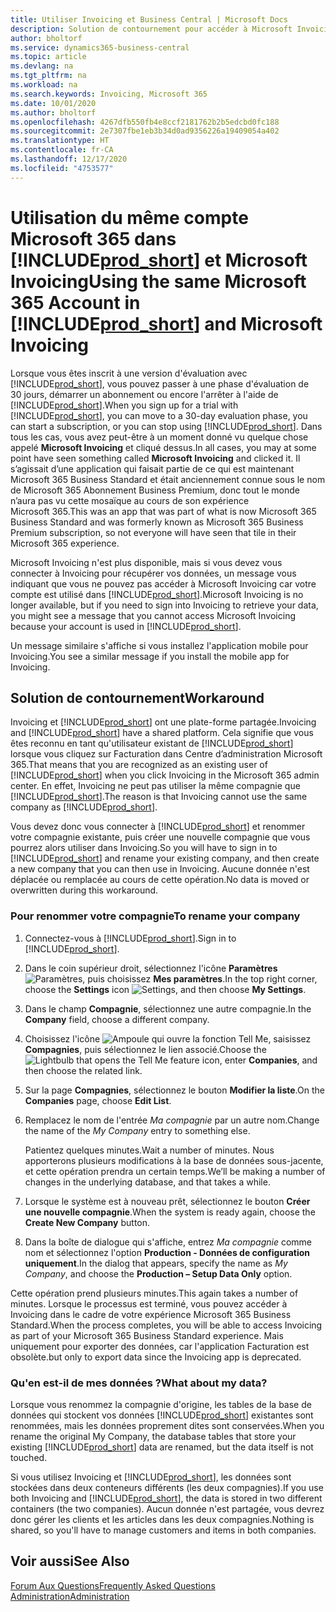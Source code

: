 ```yaml
---
title: Utiliser Invoicing et Business Central | Microsoft Docs
description: Solution de contournement pour accéder à Microsoft Invoicing lorsque vous vous êtes inscrit à Dynamics 365 Business Central.
author: bholtorf
ms.service: dynamics365-business-central
ms.topic: article
ms.devlang: na
ms.tgt_pltfrm: na
ms.workload: na
ms.search.keywords: Invoicing, Microsoft 365
ms.date: 10/01/2020
ms.author: bholtorf
ms.openlocfilehash: 4267dfb550fb4e8ccf2181762b2b5edcbd0fc188
ms.sourcegitcommit: 2e7307fbe1eb3b34d0ad9356226a19409054a402
ms.translationtype: HT
ms.contentlocale: fr-CA
ms.lasthandoff: 12/17/2020
ms.locfileid: "4753577"
---
```

# <a name="using-the-same-microsoft-365-account-in-prod_short-and-microsoft-invoicing"></a><span data-ttu-id="f8675-103">Utilisation du même compte Microsoft 365 dans [!INCLUDE[prod_short](includes/prod_long.md)] et Microsoft Invoicing</span><span class="sxs-lookup"><span data-stu-id="f8675-103">Using the same Microsoft 365 Account in [!INCLUDE[prod_short](includes/prod_long.md)] and Microsoft Invoicing</span></span>
<span data-ttu-id="f8675-104">Lorsque vous êtes inscrit à une version d'évaluation avec [!INCLUDE[prod_short](includes/prod_short.md)], vous pouvez passer à une phase d'évaluation de 30 jours, démarrer un abonnement ou encore l'arrêter à l'aide de [!INCLUDE[prod_short](includes/prod_short.md)].</span><span class="sxs-lookup"><span data-stu-id="f8675-104">When you sign up for a trial with [!INCLUDE[prod_short](includes/prod_short.md)], you can move to a 30-day evaluation phase, you can start a subscription, or you can stop using [!INCLUDE[prod_short](includes/prod_short.md)].</span></span> <span data-ttu-id="f8675-105">Dans tous les cas, vous avez peut-être à un moment donné vu quelque chose appelé **Microsoft Invoicing** et cliqué dessus.</span><span class="sxs-lookup"><span data-stu-id="f8675-105">In all cases, you may at some point have seen something called **Microsoft Invoicing** and clicked it.</span></span> <span data-ttu-id="f8675-106">Il s’agissait d’une application qui faisait partie de ce qui est maintenant Microsoft 365 Business Standard et était anciennement connue sous le nom de Microsoft 365 Abonnement Business Premium, donc tout le monde n’aura pas vu cette mosaïque au cours de son expérience Microsoft 365.</span><span class="sxs-lookup"><span data-stu-id="f8675-106">This was an app that was part of what is now Microsoft 365 Business Standard and was formerly known as Microsoft 365 Business Premium subscription, so not everyone will have seen that tile in their Microsoft 365 experience.</span></span>  

<span data-ttu-id="f8675-107">Microsoft Invoicing n'est plus disponible, mais si vous devez vous connecter à Invoicing pour récupérer vos données, un message vous indiquant que vous ne pouvez pas accéder à Microsoft Invoicing car votre compte est utilisé dans [!INCLUDE[prod_short](includes/prod_short.md)].</span><span class="sxs-lookup"><span data-stu-id="f8675-107">Microsoft Invoicing is no longer available, but if you need to sign into Invoicing to retrieve your data, you might see a message that you cannot access Microsoft Invoicing because your account is used in [!INCLUDE[prod_short](includes/prod_short.md)].</span></span>  

<span data-ttu-id="f8675-108">Un message similaire s'affiche si vous installez l'application mobile pour Invoicing.</span><span class="sxs-lookup"><span data-stu-id="f8675-108">You see a similar message if you install the mobile app for Invoicing.</span></span>  

## <a name="workaround"></a><span data-ttu-id="f8675-109">Solution de contournement</span><span class="sxs-lookup"><span data-stu-id="f8675-109">Workaround</span></span>
<span data-ttu-id="f8675-110">Invoicing et [!INCLUDE[prod_short](includes/prod_short.md)] ont une plate-forme partagée.</span><span class="sxs-lookup"><span data-stu-id="f8675-110">Invoicing and [!INCLUDE[prod_short](includes/prod_short.md)] have a shared platform.</span></span> <span data-ttu-id="f8675-111">Cela signifie que vous êtes reconnu en tant qu'utilisateur existant de [!INCLUDE[prod_short](includes/prod_short.md)] lorsque vous cliquez sur Facturation dans Centre d’administration Microsoft 365.</span><span class="sxs-lookup"><span data-stu-id="f8675-111">That means that you are recognized as an existing user of [!INCLUDE[prod_short](includes/prod_short.md)] when you click Invoicing in the Microsoft 365 admin center.</span></span> <span data-ttu-id="f8675-112">En effet, Invoicing ne peut pas utiliser la même compagnie que [!INCLUDE[prod_short](includes/prod_short.md)].</span><span class="sxs-lookup"><span data-stu-id="f8675-112">The reason is that Invoicing cannot use the same company as [!INCLUDE[prod_short](includes/prod_short.md)].</span></span>  

<span data-ttu-id="f8675-113">Vous devez donc vous connecter à [!INCLUDE[prod_short](includes/prod_short.md)] et renommer votre compagnie existante, puis créer une nouvelle compagnie que vous pourrez alors utiliser dans Invoicing.</span><span class="sxs-lookup"><span data-stu-id="f8675-113">So you will have to sign in to [!INCLUDE[prod_short](includes/prod_short.md)] and rename your existing company, and then create a new company that you can then use in Invoicing.</span></span> <span data-ttu-id="f8675-114">Aucune donnée n'est déplacée ou remplacée au cours de cette opération.</span><span class="sxs-lookup"><span data-stu-id="f8675-114">No data is moved or overwritten during this workaround.</span></span>

### <a name="to-rename-your-company"></a><span data-ttu-id="f8675-115">Pour renommer votre compagnie</span><span class="sxs-lookup"><span data-stu-id="f8675-115">To rename your company</span></span>
1. <span data-ttu-id="f8675-116">Connectez-vous à [!INCLUDE[prod_short](includes/prod_short.md)].</span><span class="sxs-lookup"><span data-stu-id="f8675-116">Sign in to [!INCLUDE[prod_short](includes/prod_short.md)].</span></span>
2. <span data-ttu-id="f8675-117">Dans le coin supérieur droit, sélectionnez l'icône **Paramètres** ![Paramètres](media/ui-experience/settings_icon_small.png "Icône Paramètres du tableau de bord"), puis choisissez **Mes paramètres**.</span><span class="sxs-lookup"><span data-stu-id="f8675-117">In the top right corner, choose the **Settings** icon ![Settings](media/ui-experience/settings_icon_small.png "Settings icon for role center"), and then choose **My Settings**.</span></span>
3. <span data-ttu-id="f8675-118">Dans le champ **Compagnie**, sélectionnez une autre compagnie.</span><span class="sxs-lookup"><span data-stu-id="f8675-118">In the **Company** field, choose a different company.</span></span>
4. <span data-ttu-id="f8675-119">Choisissez l'icône ![Ampoule qui ouvre la fonction Tell Me](media/ui-search/search_small.png "Dites-moi ce que vous voulez faire"), saisissez **Compagnies**, puis sélectionnez le lien associé.</span><span class="sxs-lookup"><span data-stu-id="f8675-119">Choose the ![Lightbulb that opens the Tell Me feature](media/ui-search/search_small.png "Tell me what you want to do") icon, enter **Companies**, and then choose the related link.</span></span>  
5. <span data-ttu-id="f8675-120">Sur la page **Compagnies**, sélectionnez le bouton **Modifier la liste**.</span><span class="sxs-lookup"><span data-stu-id="f8675-120">On the **Companies** page, choose **Edit List**.</span></span>  
6. <span data-ttu-id="f8675-121">Remplacez le nom de l'entrée *Ma compagnie* par un autre nom.</span><span class="sxs-lookup"><span data-stu-id="f8675-121">Change the name of the *My Company* entry to something else.</span></span>  

    <span data-ttu-id="f8675-122">Patientez quelques minutes.</span><span class="sxs-lookup"><span data-stu-id="f8675-122">Wait a number of minutes.</span></span> <span data-ttu-id="f8675-123">Nous apporterons plusieurs modifications à la base de données sous-jacente, et cette opération prendra un certain temps.</span><span class="sxs-lookup"><span data-stu-id="f8675-123">We’ll be making a number of changes in the underlying database, and that takes a while.</span></span>
7.  <span data-ttu-id="f8675-124">Lorsque le système est à nouveau prêt, sélectionnez le bouton **Créer une nouvelle compagnie**.</span><span class="sxs-lookup"><span data-stu-id="f8675-124">When the system is ready again, choose the **Create New Company** button.</span></span>  
8.  <span data-ttu-id="f8675-125">Dans la boîte de dialogue qui s'affiche, entrez *Ma compagnie* comme nom et sélectionnez l'option **Production - Données de configuration uniquement**.</span><span class="sxs-lookup"><span data-stu-id="f8675-125">In the dialog that appears, specify the name as *My Company*, and choose the **Production – Setup Data Only** option.</span></span>  

<span data-ttu-id="f8675-126">Cette opération prend plusieurs minutes.</span><span class="sxs-lookup"><span data-stu-id="f8675-126">This again takes a number of minutes.</span></span> <span data-ttu-id="f8675-127">Lorsque le processus est terminé, vous pouvez accéder à Invoicing dans le cadre de votre expérience Microsoft 365 Business Standard.</span><span class="sxs-lookup"><span data-stu-id="f8675-127">When the process completes, you will be able to access Invoicing as part of your Microsoft 365 Business Standard experience.</span></span> <span data-ttu-id="f8675-128">Mais uniquement pour exporter des données, car l'application Facturation est obsolète.</span><span class="sxs-lookup"><span data-stu-id="f8675-128">but only to export data since the Invoicing app is deprecated.</span></span>  

### <a name="what-about-my-data"></a><span data-ttu-id="f8675-129">Qu'en est-il de mes données ?</span><span class="sxs-lookup"><span data-stu-id="f8675-129">What about my data?</span></span>
<span data-ttu-id="f8675-130">Lorsque vous renommez la compagnie d'origine, les tables de la base de données qui stockent vos données [!INCLUDE[prod_short](includes/prod_short.md)] existantes sont renommées, mais les données proprement dites sont conservées.</span><span class="sxs-lookup"><span data-stu-id="f8675-130">When you rename the original My Company, the database tables that store your existing [!INCLUDE[prod_short](includes/prod_short.md)] data are renamed, but the data itself is not touched.</span></span>  

<span data-ttu-id="f8675-131">Si vous utilisez Invoicing et [!INCLUDE[prod_short](includes/prod_short.md)], les données sont stockées dans deux conteneurs différents (les deux compagnies).</span><span class="sxs-lookup"><span data-stu-id="f8675-131">If you use both Invoicing and [!INCLUDE[prod_short](includes/prod_short.md)], the data is stored in two different containers (the two companies).</span></span> <span data-ttu-id="f8675-132">Aucun donnée n'est partagée, vous devrez donc gérer les clients et les articles dans les deux compagnies.</span><span class="sxs-lookup"><span data-stu-id="f8675-132">Nothing is shared, so you'll have to manage customers and items in both companies.</span></span>  

## <a name="see-also"></a><span data-ttu-id="f8675-133">Voir aussi</span><span class="sxs-lookup"><span data-stu-id="f8675-133">See Also</span></span>
[<span data-ttu-id="f8675-134">Forum Aux Questions</span><span class="sxs-lookup"><span data-stu-id="f8675-134">Frequently Asked Questions</span></span>](across-faq.md)  
[<span data-ttu-id="f8675-135">Administration</span><span class="sxs-lookup"><span data-stu-id="f8675-135">Administration</span></span>](admin-setup-and-administration.md)  
